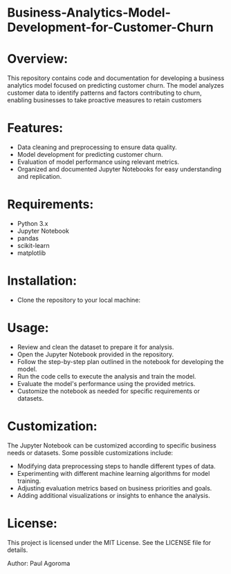 # Business-Analytics-Model-Development-for-Customer-Churn

# Overview:
This repository contains code and documentation for developing a business analytics model focused on predicting customer churn. The model analyzes customer data to identify patterns and factors contributing to churn, enabling businesses to take proactive measures to retain customers

# Features:
* Data cleaning and preprocessing to ensure data quality.
* Model development for predicting customer churn.
* Evaluation of model performance using relevant metrics.
* Organized and documented Jupyter Notebooks for easy understanding and replication.

# Requirements:
* Python 3.x
* Jupyter Notebook
* pandas
* scikit-learn
* matplotlib

# Installation:
* Clone the repository to your local machine:

# Usage:
* Review and clean the dataset to prepare it for analysis.
* Open the Jupyter Notebook provided in the repository.
* Follow the step-by-step plan outlined in the notebook for developing the model.
* Run the code cells to execute the analysis and train the model.
* Evaluate the model's performance using the provided metrics.
* Customize the notebook as needed for specific requirements or datasets.

# Customization:
The Jupyter Notebook can be customized according to specific business needs or datasets. Some possible customizations include:

* Modifying data preprocessing steps to handle different types of data.
* Experimenting with different machine learning algorithms for model training.
* Adjusting evaluation metrics based on business priorities and goals.
* Adding additional visualizations or insights to enhance the analysis.

# License:
This project is licensed under the MIT License. See the LICENSE file for details.

Author:
Paul Agoroma
